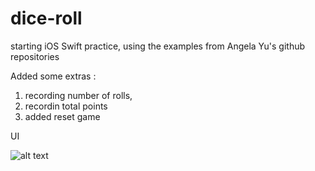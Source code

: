 # dice-roll
starting iOS Swift practice, using the examples from Angela Yu's github repositories

Added some extras : 

1. recording number of rolls, 
2. recordin total points
3. added reset game

UI

![alt text](Assets.xcassets/finalProduct.imageset/finalProduct.png)
